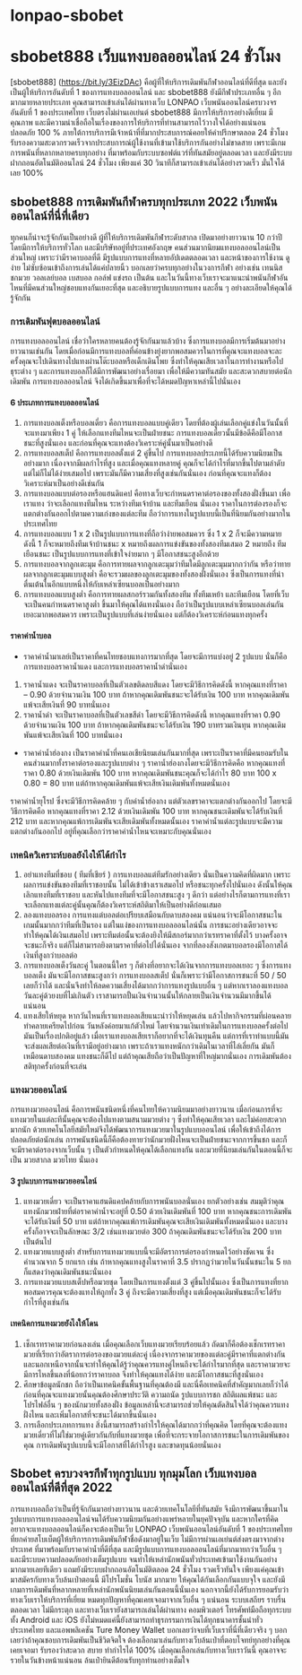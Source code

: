 # lonpao-sbobet
# **sbobet888 เว็บแทงบอลออนไลน์ 24 ชั่วโมง**

[sbobet888] (https://bit.ly/3EizDAc) คือผู้ที่ให้บริการเดิมพันกีฬาออนไลน์ที่ดีที่สุด และยังเป็นผู้ให้บริการอันดับที่ 1 ของการแทงบอลออนไลน์ และ sbobet888 ยังมีกีฬาประเภทอื่น ๆ อีกมากมายหลายประเภท คุณสามารถเข้าเล่นได้ผ่านทางเว็บ LONPAO เว็บพนันออนไลน์ครบวงจร อันดับที่ 1 ของประเทศไทย เว็บตรงไม่ผ่านเอเย่นต์ sbobet888 มีการให้บริการอย่างดีเยี่ยม มีคุณภาพ และมีความน่าเชื่อถือในเรื่องของการให้บริการที่ท่านสามารถไว้วางใจได้อย่างแน่นอน ปลอดภัย 100 % ภายใต้การบริการมีเจ้าหน้าที่ที่มากประสบการณ์คอยให้คำปรึกษาตลอด 24 ชั่วโมง รับรองความสะดวกรวดเร็วจากประสบการณ์ผู้ใช้งานที่เข้ามาใช้บริการกันอย่างไม่ขาดสาย เพราะมีเกมการพนันที่หลากหลายครบทุกอย่าง ที่มาพร้อมกับระบบซอฟต์แวร์ที่ทันสมัยอยู่ตลอดเวลา และยังมีระบบฝากถอนอัตโนมัติออนไลน์ 24 ชั่วโมง เพียงแค่ 30 วินาทีก็สามารถเข้าเล่นได้อย่างรวดเร็ว มั่นใจได้เลย 100%

## sbobet888 การเดิมพันกีฬาครบทุกประเภท 2022 เว็บพนันออนไลน์ที่นี่ที่เดียว

ทุกคนก็น่าจะรู้จักกันเป็นอย่างดี ผู้ที่ให้บริการเดิมพันกีฬาระดับสากล เปิดมาอย่างยาวนาน 10 กว่าปี โดยมีการให้บริการทั่วโลก และมีบริษัทอยู่ที่ประเทศอังกฤษ คนส่วนมากนิยมแทงบอลออนไลน์เป็นส่วนใหญ่ เพราะว่ามีราคาบอลที่ดี มีรูปแบบการแทงที่หลายอัปเดตตลอดเวลา และหน้าของการใช้งาน ดูง่าย ไม่ซับซ้อนเข้าถึงการเล่นได้แค่ปลายนิ้ว บอกเลยว่าครบทุกอย่างในวงการกีฬา อย่างเช่น เทนนิส ชกมวย วอลเลย์บอล เบสบอล กอล์ฟ แข่งรถ เป็นต้น และในวันนี้ทางเว็บเราจะมาแนะนำพนันกีฬาอันไหนที่มีคนส่วนใหญ่ชอบแทงกันเยอะที่สุด และอธิบายรูปแบบการแทง และอื่น ๆ อย่างละเอียดให้คุณได้รู้จักกัน

### การเดิมพันฟุตบอลออนไลน์

การแทงบอลออนไลน์ เชื่อว่าใครหลายคนต้องรู้จักกันมาแล้วบ้าง ซึ่งการแทงบอลมีการเริ่มต้นมาอย่างยาวนานเช่นกัน โดยเมื่อก่อนมีการแทงบอลที่ค่อนข้างยุ่งยากพอสมควรในการที่คุณจะแทงบอลจะละครั้งคุณจะไปเดินทางไปแทงผ่านโต๊ะบอลหรือเด็กเดินโพย ซึ่งทำให้คุณเสียเวลาในการทำงานหรือไปธุระต่าง ๆ และการแทงบอลก็ได้มีการพัฒนาอย่างเรื่อยมา เพื่อให้มีความทันสมัย และสะดวกสบายต่อนักเดิมพัน การแทงบอลออนไลน์ จึงได้เกิดขึ้นมาเพื่อที่จะได้หมดปัญหาเหล่านี้ไปนั่นเอง

#### 6 ประเภทการแทงบอลออนไลน์

1. การแทงบอลเต็งหรือบอลเดี่ยว คือการแทงบอลแบบคู่เดียว โดยที่ต้องผู้เล่นเลือกคู่แข่งในวันนั้นที่จะแทงมาเพียง 1 คู่ ให้เลือกแทงทีมไหนจะเป็นฝ่ายชนะ การแทงบอลเดี่ยวนั้นมีข้อดีคือมีโอกาสชนะที่สูงนั่นเอง และก่อนที่คุณจะแทงต้องวิเคราะห์คู่นั้นมาเป็นอย่างดี
2. การแทงบอลสเต็ป คือการแทงบอลตั้งแต่ 2 คู่ขึ้นไป การแทงบอลประเภทนี้ได้รับความนิยมเป็นอย่างมาก เนื่องจากมีผลกำไรที่สูง และเมื่อคุณแทงหลายคู่ คุณก็จะได้กำไรที่มากขึ้นไปตามลำดับ แต่ไม่ก็ไม่ได้ง่ายเสมอไป เพราะมันก็มีความเสี่ยงที่สูงเช่นกันนั่นเอง ก่อนที่คุณจะแทงก็ต้องวิเคราะห์มาเป็นอย่างดีเช่นกัน
3. การแทงบอลแบบต่อรองหรือแฮนดิแคป คือทางเว็บจะกำหนดราคาต่อรองของทั้งสองฝั่งขึ้นมา เพื่อเราแทง ว่าจะเลือกแทงทีมไหน ระหว่างทีมเจ้าบ้าน และทีมเยือน นั่นเอง ราคาในการต่องรองก็จะแตกต่างกันออกไปตามความเก่งของแต่ละทีม ถือว่าการแทงในรูปแบบนี้เป็นที่นิยมกันอย่างมากในประเทศไทย
4. การแทงบอลแบบ 1 x 2 เป็นรูปแบบการแทงที่ถือว่าง่ายพอสมควร ซึ่ง 1 x 2 ก็จะมีความหมายดังนี้ 1 ก็จะหมายถึงทีมเจ้าบ้านชนะ x หมายถึงผลการแข่งขันของทั้งสองทีมเสมอ 2 หมายถึง ทีมเยือนชนะ เป็นรูปแบบการแทงที่เข้าใจง่ายมาก ๆ มีโอกาสชนะสูงอีกด้วย
5. การแทงบอลจากลูกเตะมุม คือการทายผลจากลูกเตะมุมว่าทีมใดมีลูกเตะมุมมากกว่ากัน หรือว่าทายผลจากลูกเตะมุมแบบสูงต่ำ คือจะรวมผลของลูกเตะมุมของทั้งสองฝั่งนั่นเอง ซึ่งเป็นการแทงที่น่าตื่นเต้นในอีกแบบหนึ่งให้กับเหล่าเซียนบอลเป็นอย่างมาก
6. การแทงบอลแบบสูงต่ำ คือการทายผลสกอร์รวมกันทั้งสองทีม ทั้งทีมเหย้า และทีมเยือน โดยที่เว็บจะเป็นคนกำหนดราคาสูงต่ำ ขึ้นมาให้คุณได้แทงนั่นเอง ถือว่าเป็นรูปแบบเหล่าเซียนบอลเล่นกันเยอะมากพอสมควร เพราะเป็นรูปแบบที่เล่นง่ายนั่นเอง แต่ก็ต้องวิเคราะห์ก่อนแทงทุกครั้ง

#### ราคาค่าน้ำบอล

- ราคาค่าน้ำมาเลย์เป็นราคาที่คนไทยชอบแทงการมากที่สุด โดยจะมีการแบ่งอยู่ 2 รูปแบบ นั่นก็คือการแทงบอลราคาน้ำแดง และการแทงบอลราคาน้ำดำนั่นเอง
1. ราคาน้ำแดง จะเป็นราคาบอลที่เป็นตัวเลขติดลบสีแดง โดยจะมีวิธีการคิดดังนี้ หากคุณแทงที่ราคา – 0.90 ด้วยจำนวนเงิน 100 บาท ถ้าหากคุณเดิมพันชนะจะได้รับเงิน 100 บาท หากคุณเดิมพันแพ้จะเสียเงินที่ 90 บาทนั่นเอง
2. ราคาน้ำดำ จะเป็นราคาบอลที่เป็นตัวเลขสีดำ โดยจะมีวิธีการคิดดังนี้ หากคุณแทงที่ราคา 0.90 ด้วยจำนวนเงิน 100 บาท ถ้าหากคุณเดิมพันชนะจะได้รับเงิน 190 บาทรวมเงินทุน หากคุณเดิมพันแพ้จะเสียเงินที่ 100 บาทนั่นเอง

- ราคาค่าน้ำฮ่องกง เป็นราคาค่าน้ำที่คนเอเชียนิยมเล่นกันมากที่สุด เพราะเป็นราคาที่มีคนยอมรับในคนส่วนมากทั้งราคาต่อรองและรูปแบบต่าง ๆ ราคาน้ำฮ่องกงโดยจะมีวิธีการคิดคือ หากคุณแทงที่ราคา 0.80 ด้วยเงินเดิมพัน 100 บาท หากคุณเดิมพันชนะคุณก็จะได้กำไร 80 บาท 100 x 0.80 = 80 บาท แต่ถ้าหากคุณเดิมพันแพ้จะเสียเงินเดิมพันทั้งหมดนั่นเอง

ราคาค่าน้ำยุโรป ซึ่งจะมีวิธีการคิดคล้าย ๆ กับค่าน้ำฮ่องกง แต่ตัวเลขราคาจะแตกต่างกันออกไป โดยจะมีวิธีการคิดคือ หากคุณแทงที่ราคา 2.12 ด้วยเงินเดิมพัน 100 บาท หากคุณชนะเดิมพันจะได้รับเงินที่ 212 บาท และหากคุณแพ้การเดิมพันจะเสียเดิมพันทั้งหมดนั้นเอง ราคาค่าน้ำแต่ละรูปแบบจะมีความแตกต่างกันออกไป อยู่ที่คุณเลือกว่าราคาค่าน้ำไหนจะเหมาะกับคุณนั่นเอง

### เทคนิควิเคราะห์บอลยังไงให้ได้กำไร

1. อย่าแทงทีมที่ชอบ ( ทีมที่เชียร์ ) การแทงบอลแต่ทีมรักอย่างเดียว นั่นเป็นความคิดที่ผิดมาก เพราะผลการแข่งขันของทีมที่เราชอบนั้น ไม่ได้เข้าข้างเราเสมอไป หรือชนะทุกครั้งไปนั่นเอง ดังนั้นให้คุณเลิกแทงทีมที่เราชอบ และหันไปแทงทีมที่จะมีโอกาสชนะสูง ๆ ดีกว่า แต่อย่างไรก็ตามการแทงที่เราจะเลือกแทงแต่ละคู่นั้นคุณก็ต้องวิเคราะห์สถิติมาให้เป็นอย่างดีก่อนเสมอ
2. ลองแทงบอลรอง การแทงแต่บอลต่อเปรียบเสมือนกับดาบสองคม แน่นอนว่าจะมีโอกาสชนะในเกมนั้นมากกว่าทีมที่เป็นรอง แต่ในแง่ของการแทงบอลออนไลน์นั้น การชนะอย่างเดียวอาจจะทำให้คุณได้เงินเสมอไป เพราะทีมต่อนั้นจะต้องยิงให้มีสกอร์มากกว่าเรทราคาที่ตั้งไว้ บางครั้งอาจจะชนะก็จริง แต่ก็ไม่สามารถยิงตามราคาที่ต่อไปได้นั่นเอง จากที่ลองสังเกตมาบอลรองมีโอกาสได้เงินที่สูงกว่าบอลต่อ
3. การแทงบอลเต็งวันละคู่ ในตอนนี้ใคร ๆ ก็ต่างที่อยากจะได้เงินจากการแทงบอลเยอะ ๆ ซึ่งการแทงบอลเต็ง มันจะมีโอกาสชนะสูงกว่า การแทงบอลสเต็ป นั่นก็เพราะว่ามีโอกาสการชนะที่ 50 / 50 เลยก็ว่าได้ และนั่นจึงทำให้ลดความเสี่ยงได้มากกว่าการแทงรูปแบบอื่น ๆ แต่หากเราลองแทงบอลวันละคู่ด้วยงบที่ไม่เกินตัว เราสามารถปั้นเงินจำนวนนั้นให้กลายเป็นเงินจำนวนมีมากขึ้นได้แน่นอน
4. แทงเสียให้หยุด หากวันไหนที่เราแทงบอลเสียแนะนำว่าให้หยุดเล่น แล้วไปหากิจกรรมที่ผ่อนคลายทำคลายเครียดไปก่อน วันหลังค่อยมาแก้ตัวใหม่ โดยจำนวนเงินเท่าเดิมในการแทงบอลครั้งต่อไป มันเป็นเรื่องปกติอยู่แล้ว เมื่อเราแทงบอลเสียเราก็อยากที่จะได้เงินทุนคืน แต่การที่เราทำแบบนี้มันจะส่งผลเสียต่อเงินที่เรามีอยู่อย่างมาก เพราะถ้าเราแทงหนักกว่าเดิมในเวลาที่ไล่เลี่ยกัน มันก็เหมือนดาบสองคม แทงชนะก็ดีไป แต่ถ้าคุณเสียถือว่าเป็นปัญหาที่ใหญ่มากนั่นเอง การเดิมพันต้องสติทุกครั้งก่อนที่จะเล่น

### แทงมวยออนไลน์

การแทงมวยออนไลน์ คือการพนันชนิดหนึ่งที่คนไทยให้ความนิยมมาอย่างยาวนาน เมื่อก่อนการที่จะแทงมวยในแต่ละทีนั้นคุณจะต้องไปแทงตามสนามมวยต่าง ๆ ซึ่งทำให้คุณเสียเวลา และไม่ค่อยสะดวกมากนัก ด้วยเทคโนโลยีสมัยใหม่จึงได้พัฒนาการแทงมวยมาในรูปแบบออนไลน์ เพื่อให้เข้าถึงได้การปลอดภัยต่อนักเล่น การพนันชนิดนี้ก็คือต้องทายว่านักมวยฝั่งไหนจะเป็นฝ่ายชนะจากการขึ้นชก และก็จะมีราคาต่อรองจากเว็บนั้น ๆ เป็นตัวกำหนดให้คุณได้เลือกแทงกัน และมวยที่นิยมเล่นกันในตอนนี้ก็จะเป็น มวยสากล มวยไทย นั่นเอง

#### 3 รูปแบบการแทงมวยออนไลน์

1. แทงมวยเดี่ยว จะเป็นราคาแฮนดิแคปคล้ายกับการพนันบอลนั่นเอง ยกตัวอย่างเช่น สมมุติว่าคุณแทงนักมวยฝ่ายที่ต่อราคาค่าน้ำจะอยู่ที่ 0.50 ด้วยเงินเดิมพันที่ 100 บาท หากคุณชนะการเดิมพันจะได้รับเงินที่ 50 บาท แต่ถ้าหากคุณแพ้การเดิมพันคุณจะเสียเงินเดิมพันทั้งหมดนั่นเอง และบางครั้งก็อาจจะเป็นลักษณะ 3/2 เช่นแทงมวยต่อ 300 ถ้าคุณเดิมพันชนะจะได้รับเงิน 200 บาทเป็นต้นไป
2. แทงมวยแบบสูงต่ำ สำหรับการแทงมวยแบบนี้จะมีอัตราการต่อรองกำหนดไว้อย่างชัดเจน ซึ่งคำนวณจาก 5 ยกแรก เช่น ถ้าหากคุณแทงสูงในราคาที่ 3.5 ปรากฏว่ามวยในวันนั้นชนะใน 5 ยก ก็แสดงว่าคุณเดิมพันชนะนั่นเอง
3. การแทงมวยแบบสเต็ปหรือมวยชุด โดยเป็นการแทงตั้งแต่ 3 คู่ขึ้นไปนั้นเอง ซึ่งเป็นการแทงที่ยากพอสมควรคุณจะต้องแทงให้ถูกทั้ง 3 คู่ ถึงจะมีความเสี่ยงที่สูง แต่เมื่อคุณเดิมพันชนะก็จะได้รับกำไรที่สูงเช่นกัน

#### เทคนิคการแทงมวยยังไงให้โดน

1. เช็กเรทราคามวยก่อนลงเล่น เมื่อคุณเลือกเว็บแทงมวยเรียบร้อยแล้ว ถัดมาก็คือต้องเช็กเรทราคามวยที่เรียกว่าอัตราการต่อรองของมวยแต่ละคู่ เนื่องจากราคามวยของแต่ละคู่มีราคาที่แตกต่างกัน และนอกเหนือจากนั้นจะทำให้คุณได้รู้ว่าคุณควรแทงคู่ไหนถึงจะได้กำไรมากที่สุด และราคามวยจะมีการไหลขึ้นลงที่น้อยกว่าราคาบอล จึงทำให้คุณแทงได้ง่าย และมีโอกาสชนะที่สูงนั่นเอง
2. ศึกษาข้อมูลนักชก ถือว่าเป็นเทคนิคขั้นพื้นฐานที่คุณต้องมี และนี่คือเทคนิคที่สำคัญมากเลยก็ว่าได้ ก่อนที่คุณจะแทงมวยนั้นคุณต้องศึกษาประวัติ ความถนัด รูปแบบการชก สถิติผลแพ้ชนะ และโปรไฟล์อื่น ๆ ของนักมวยทั้งสองฝั่ง ข้อมูลเหล่านี้จะสามารถช่วยให้คุณตัดสินใจได้ว่าคุณควรแทงฝั่งไหน และเพิ่มโอกาสที่จะชนะได้มากขึ้นนั่นเอง
3. การเลือกประเภทการแทง สิ่งนี้สามารถสร้างกำไรให้คุณได้มากกว่าที่คุณคิด โดยที่คุณจะต้องแทงมวยเดี่ยวที่ไม่ใช่มวยคู่เดียวกันกับที่แทงมวยชุด เพื่อที่จะกระจายโอกาสการชนะในการเดิมพันของคุณ การเดิมพันรูปแบบนี้จะมีโอกาสที่ได้กำไรสูง และขาดทุนน้อยนั่นเอง

## Sbobet ครบวงจรกีฬาทุกรูปแบบ ทุกมุมโลก เว็บแทงบอลออนไลน์ที่ดีที่สุด 2022

การแทงบอลถือว่าเป็นที่รู้จักกันมาอย่างยาวนาน และด้วยเทคโนโลยีที่ทันสมัย จึงมีการพัฒนาขึ้นมาในรูปแบบการแทงบอลออนไลน์จนได้รับความนิยมกันอย่างแพร่หลายในยุคปัจจุบัน และหากใครที่คิดอยากจะแทงบอลออนไลน์ก็คงจะต้องเป็นเว็บ LONPAO เว็บพนันออนไลน์อันดับที่ 1 ของประเทศไทย ที่ยกค่ายสโบเบ็ตผู้ให้บริการการเดิมพันกีฬาชื่อดังมาอยู่ในเว็บ ไม่มีการผ่านเอเย่นต์ส่งตรงมาจากต่างประเทศ ที่มาพร้อมกับราคาค่าน้ำที่ดีที่สุด และมีรูปแบบการแทงบอลออนไลน์ที่มากมายกว่าเว็บอื่น ๆ และมีระบบความปลอดภัยอย่างเต็มรูปแบบ จนทำให้เหล่านักพนันทั่วประเทศเข้ามาใช้งานกันอย่างมากมายเลยทีเดียว แถมยังมีระบบฝากถอนอัตโนมัติตลอด 24 ชั่วโมง รวดเร็วทันใจ เพียงแค่คุณเข้ามาสมัครกับทางเว็บล้นเป๋าตอนนี้ มีโปรโมชั่น โบนัส มากมาย ให้คุณได้กันเลือกกันแบบจุใจ และยังมีเกมการเดิมพันที่หลากหลายที่เหล่านักพนันนิยมเล่นกันตอนนี้นั่นเอง นอกจากนี้ยังได้รับการยอมรับว่าทางเว็บเราให้บริการที่เยี่ยม หมดทุกปัญหาที่คุณเคยเจอมาจากเว็บอื่น ๆ แน่นอน ระบบเสถียร ราบรื่นตลอดเวลา ไม่มีกระตุก และทางเว็บเรายังสามารถเล่นได้ผ่านทาง คอมพิวเตอร์ โทรศัพท์มือถือทุกระบบทั้ง Android และ iOS ยังไม่หมดแค่นี้ยังสามารถทำธุรกรรมการเงินได้ทุกธนาคารชั้นนำทั่วประเทศไทย และแอพพลิเคชัน Ture Money Wallet บอกเลยว่าจบที่เว็บเราที่นี่ที่เดียวจริง ๆ บอกเลยว่าถ้าคุณชอบการเดิมพันเป็นชีวิตจิตใจ ต้องเลือกมาเล่นกับทางเว็บล้นเป๋าที่ตอบโจทย์ทุกอย่างที่คุณเคยเจอมา รับรองว่าสะดวก สบาย ทำกำไรได้ 100% เมื่อคุณเลือกเล่นกับทางเว็บเราวันนี้ คุณอาจจะรวยในวันข้างหน้าแน่นอน ล้นเป๋ายินดีต้อนรับทุกท่านอย่างเต็มใจ
